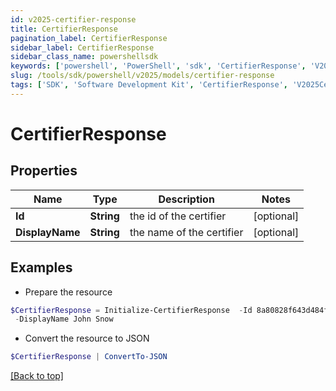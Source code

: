 ```yaml
---
id: v2025-certifier-response
title: CertifierResponse
pagination_label: CertifierResponse
sidebar_label: CertifierResponse
sidebar_class_name: powershellsdk
keywords: ['powershell', 'PowerShell', 'sdk', 'CertifierResponse', 'V2025CertifierResponse'] 
slug: /tools/sdk/powershell/v2025/models/certifier-response
tags: ['SDK', 'Software Development Kit', 'CertifierResponse', 'V2025CertifierResponse']
---
```



# CertifierResponse

## Properties

Name | Type | Description | Notes
------------ | ------------- | ------------- | -------------
**Id** | **String** | the id of the certifier | [optional] 
**DisplayName** | **String** | the name of the certifier | [optional] 

## Examples

- Prepare the resource
```powershell
$CertifierResponse = Initialize-CertifierResponse  -Id 8a80828f643d484f01643e14202e206f `
 -DisplayName John Snow
```

- Convert the resource to JSON
```powershell
$CertifierResponse | ConvertTo-JSON
```


[[Back to top]](#) 

